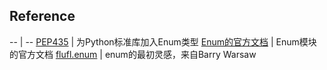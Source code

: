 ## Reference

-- | --
[PEP435](https://www.python.org/dev/peps/pep-0435) | 为Python标准库加入Enum类型
[Enum的官方文档](https://docs.python.org/3.6/library/enum.html) | Enum模块的官方文档
[flufl.enum](http://pythonhosted.org/flufl.enum/) | enum的最初灵感，来自Barry Warsaw
